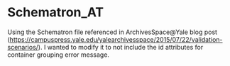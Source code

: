 # Schematron_AT
Using the Schematron file referenced in ArchivesSpace@Yale blog post 
(https://campuspress.yale.edu/yalearchivesspace/2015/07/22/validation-scenarios/). I wanted to modify it to not include the id attributes for container grouping error message.
